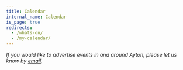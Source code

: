 ```yaml
---
title: Calendar
internal_name: Calendar
is_page: true
redirects:
  - /whats-on/
  - /my-calendar/
---
```


_If you would like to advertise events in and around Ayton, please let us know by [email](mailto:events@ayton-village.org)._

